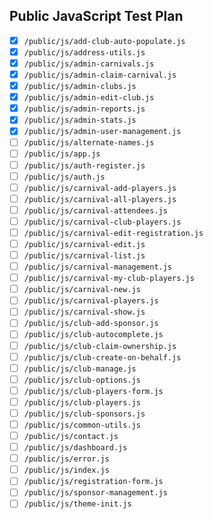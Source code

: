 ## Public JavaScript Test Plan

- [x] `/public/js/add-club-auto-populate.js`
- [x] `/public/js/address-utils.js`
- [x] `/public/js/admin-carnivals.js`
- [x] `/public/js/admin-claim-carnival.js`
- [x] `/public/js/admin-clubs.js`
- [x] `/public/js/admin-edit-club.js`
- [x] `/public/js/admin-reports.js`
- [x] `/public/js/admin-stats.js`
- [x] `/public/js/admin-user-management.js`
- [ ] `/public/js/alternate-names.js`
- [ ] `/public/js/app.js`
- [ ] `/public/js/auth-register.js`
- [ ] `/public/js/auth.js`
- [ ] `/public/js/carnival-add-players.js`
- [ ] `/public/js/carnival-all-players.js`
- [ ] `/public/js/carnival-attendees.js`
- [ ] `/public/js/carnival-club-players.js`
- [ ] `/public/js/carnival-edit-registration.js`
- [ ] `/public/js/carnival-edit.js`
- [ ] `/public/js/carnival-list.js`
- [ ] `/public/js/carnival-management.js`
- [ ] `/public/js/carnival-my-club-players.js`
- [ ] `/public/js/carnival-new.js`
- [ ] `/public/js/carnival-players.js`
- [ ] `/public/js/carnival-show.js`
- [ ] `/public/js/club-add-sponsor.js`
- [ ] `/public/js/club-autocomplete.js`
- [ ] `/public/js/club-claim-ownership.js`
- [ ] `/public/js/club-create-on-behalf.js`
- [ ] `/public/js/club-manage.js`
- [ ] `/public/js/club-options.js`
- [ ] `/public/js/club-players-form.js`
- [ ] `/public/js/club-players.js`
- [ ] `/public/js/club-sponsors.js`
- [ ] `/public/js/common-utils.js`
- [ ] `/public/js/contact.js`
- [ ] `/public/js/dashboard.js`
- [ ] `/public/js/error.js`
- [ ] `/public/js/index.js`
- [ ] `/public/js/registration-form.js`
- [ ] `/public/js/sponsor-management.js`
- [ ] `/public/js/theme-init.js`